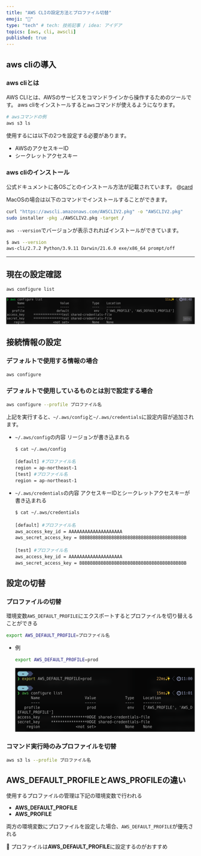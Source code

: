 ```yaml
---
title: "AWS CLIの設定方法とプロファイル切替"
emoji: "🐙"
type: "tech" # tech: 技術記事 / idea: アイデア
topics: [aws, cli, awscli]
published: true
---
```


## aws cliの導入

### aws cliとは

AWS CLIとは、AWSのサービスをコマンドラインから操作するためのツールです。
aws cliをインストールすると`aws`コマンドが使えるようになります。

```bash
# awsコマンドの例
aws s3 ls
```

使用するには以下の2つを設定する必要があります。

- AWSのアクセスキーID
- シークレットアクセスキー

### aws cliのインストール

公式ドキュメントに各OSごとのインストール方法が記載されています。
@[card](https://docs.aws.amazon.com/ja_jp/cli/latest/userguide/getting-started-install.html)

MacOSの場合は以下のコマンドでインストールすることができます。

```bash
curl "https://awscli.amazonaws.com/AWSCLIV2.pkg" -o "AWSCLIV2.pkg"
sudo installer -pkg ./AWSCLIV2.pkg -target /
```

`aws --version`でバージョンが表示されればインストールができています。

```bash
$ aws --version
aws-cli/2.7.2 Python/3.9.11 Darwin/21.6.0 exe/x86_64 prompt/off
```

---

## 現在の設定確認

```bash
aws configure list
```

![alt aws configure list](/images/aws-cli-aws-configure-list.png)

## 接続情報の設定

### デフォルトで使用する情報の場合

```bash
aws configure
```

### デフォルトで使用しているものとは別で設定する場合

```bash
aws configure --profile プロファイル名
```

上記を実行すると、`~/.aws/config`と`~/.aws/credentials`に設定内容が追加されます。

- `~/.aws/config`の内容
  リージョンが書き込まれる

  ```bash
  $ cat ~/.aws/config

  [default] #プロファイル名
  region = ap-northeast-1
  [test] #プロファイル名
  region = ap-northeast-1
  ```

- `~/.aws/credentials`の内容
  アクセスキーIDとシークレットアクセスキーが書き込まれる

  ```bash
  $ cat ~/.aws/credentials

  [default] #プロファイル名
  aws_access_key_id = AAAAAAAAAAAAAAAAAAAA
  aws_secret_access_key = BBBBBBBBBBBBBBBBBBBBBBBBBBBBBBBBBBBBBBBB

  [test] #プロファイル名
  aws_access_key_id = AAAAAAAAAAAAAAAAAAAA
  aws_secret_access_key = BBBBBBBBBBBBBBBBBBBBBBBBBBBBBBBBBBBBBBBB
  ```

## 設定の切替

### プロファイルの切替

環境変数`AWS_DEFAULT_PROFILE`にエクスポートするとプロファイルを切り替えることができる

```bash
export AWS_DEFAULT_PROFILE=プロファイル名
```

- 例

  ```bash
  export AWS_DEFAULT_PROFILE=prod
  ```

  ![alt プロファイルの切替](/images/aws-cli-aws-default-profile.png)

### コマンド実行時のみプロファイルを切替

```bash
aws s3 ls --profile プロファイル名
```

## AWS_DEFAULT_PROFILEとAWS_PROFILEの違い

使用するプロファイルの管理は下記の環境変数で行われる

- **AWS_DEFAULT_PROFILE**
- **AWS_PROFILE**

両方の環境変数にプロファイルを設定した場合、`AWS_DEFAULT_PROFILE`が優先される

📌 プロファイルは**AWS_DEFAULT_PROFILE**に設定するのがおすすめ
